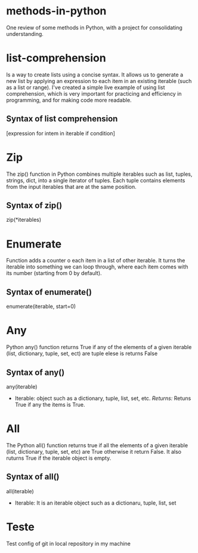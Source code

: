 # methods-in-python
One review of some methods in Python, with a project for consolidating understanding.


# list-comprehension

Is a way to create lists using a concise syntax. It allows us to generate a new list by applying an expression to each item in an existing iterable (such as a list or range).
I've created a simple live example of using list comprehension, which is very important for practicing and efficiency in programming, and for making code more readable.

## Syntax of list comprehension

[expression for intem in iterable if condition]

# Zip 

The zip() function in Python combines multiple iterables such as list, tuples, strings, dict, into a single iterator of tuples. Each tuple contains elements from the input iterables that are at the same position.


## Syntax of zip()

zip(*iterables)

# Enumerate

Function adds a counter o each item in a list of other iterable. It turns the iterable into something we can loop through, where each item comes with its number (starting from 0 by default).

## Syntax of enumerate()

enumerate(iterable, start=0)

# Any

Python any() function returns True if any of the elements of a given iterable (list, dictionary, tuple, set, ect) are tuple elese is returns False

## Syntax of any()

any(iterable)

* Iterable: object such as a dictionary, tuple, list, set, etc.
*Returns:* Retuns True if any the items is True.

# All

The Python all() function returns true if all the elements of a given iterable (list, dictionary, tuple, set, etc) are True otherwise it return False. It also ruturns True if the iterable object is empty.

## Syntax of all()

all(iterable)

* Iterable: It is an iterable object such as a dictionaru, tuple, list, set

# Teste

Test config of git in local repository in my machine